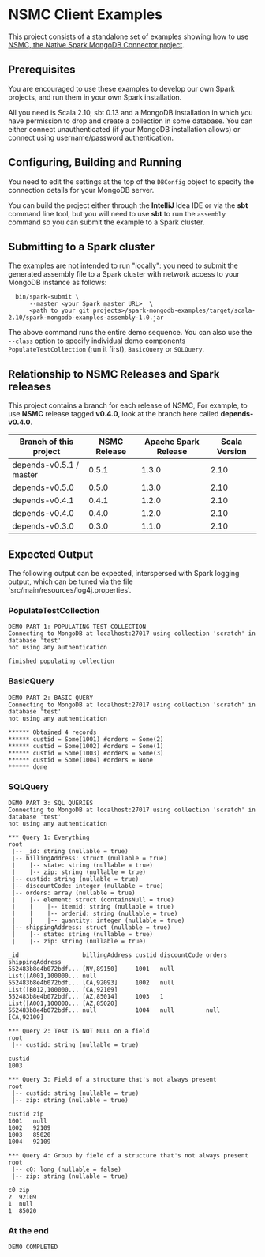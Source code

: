 
# NSMC Client Examples

This project consists of a standalone set of examples showing how to use [NSMC, the Native Spark MongoDB Connector project](https://github.com/spirom/spark-mongodb-connector).

## Prerequisites

You are encouraged to use these examples to develop our own Spark projects, and run them in your own Spark installation. 

All you need is Scala 2.10, sbt 0.13 and a MongoDB installation in which you have permission to drop and create a collection in some database. You can either connect unauthenticated (if your MongoDB installation allows) or connect using username/password authentication. 

## Configuring, Building and Running

You need to edit the settings at the top of the `DBConfig` object to specify the connection details for your MongoDB server. 

You can build the project either through the **IntelliJ** Idea IDE or via the **sbt** command line tool, but you will need to use **sbt** to run the `assembly` command so you can submit the example to a Spark cluster. 

## Submitting to a Spark cluster

The examples are not intended to run "locally": you need to submit the generated assembly file to a Spark cluster with network access to your MongoDB instance as follows:

      bin/spark-submit \
          --master <your Spark master URL>  \
          <path to your git projects>/spark-mongodb-examples/target/scala-2.10/spark-mongodb-examples-assembly-1.0.jar 

The above command runs the entire demo sequence. You can also use the `--class` option to specify individual demo components `PopulateTestCollection` (run it first), `BasicQuery` or `SQLQuery`.  

## Relationship to NSMC Releases and Spark releases

This project contains a branch for each release of NSMC, For example, to use **NSMC** release tagged **v0.4.0**, look at the branch here called **depends-v0.4.0**.

| Branch of this project | NSMC Release | Apache Spark Release | Scala Version | 
-------------------------|--------------|----------------------|---------------|
| depends-v0.5.1 / master| 0.5.1 | 1.3.0 | 2.10 |
| depends-v0.5.0 | 0.5.0 | 1.3.0 | 2.10 |
| depends-v0.4.1 | 0.4.1 | 1.2.0 | 2.10 |
| depends-v0.4.0 | 0.4.0 | 1.2.0 | 2.10 |
| depends-v0.3.0 | 0.3.0 | 1.1.0 | 2.10 |

## Expected Output 

The following output can be expected, interspersed with Spark logging output, which can be tuned via the file `src/main/resources/log4j.properties'.

### PopulateTestCollection

    DEMO PART 1: POPULATING TEST COLLECTION
    Connecting to MongoDB at localhost:27017 using collection 'scratch' in database 'test'
    not using any authentication

    finished populating collection

### BasicQuery

    DEMO PART 2: BASIC QUERY
    Connecting to MongoDB at localhost:27017 using collection 'scratch' in database 'test'
    not using any authentication

    ****** Obtained 4 records
    ****** custid = Some(1001) #orders = Some(2)
    ****** custid = Some(1002) #orders = Some(1)
    ****** custid = Some(1003) #orders = Some(3)
    ****** custid = Some(1004) #orders = None
    ****** done

### SQLQuery

    DEMO PART 3: SQL QUERIES
    Connecting to MongoDB at localhost:27017 using collection 'scratch' in database 'test'
    not using any authentication

    *** Query 1: Everything
    root
     |-- _id: string (nullable = true)
     |-- billingAddress: struct (nullable = true)
     |    |-- state: string (nullable = true)
     |    |-- zip: string (nullable = true)
     |-- custid: string (nullable = true)
     |-- discountCode: integer (nullable = true)
     |-- orders: array (nullable = true)
     |    |-- element: struct (containsNull = true)
     |    |    |-- itemid: string (nullable = true)
     |    |    |-- orderid: string (nullable = true)
     |    |    |-- quantity: integer (nullable = true)
     |-- shippingAddress: struct (nullable = true)
     |    |-- state: string (nullable = true)
     |    |-- zip: string (nullable = true)

    _id                  billingAddress custid discountCode orders               shippingAddress
    552483b8e4b072bdf... [NV,89150]     1001   null         List([A001,100000... null           
    552483b8e4b072bdf... [CA,92093]     1002   null         List([B012,100000... [CA,92109]     
    552483b8e4b072bdf... [AZ,85014]     1003   1            List([A001,100000... [AZ,85020]     
    552483b8e4b072bdf... null           1004   null         null                 [CA,92109]     

    *** Query 2: Test IS NOT NULL on a field
    root
     |-- custid: string (nullable = true)

    custid
    1003  

    *** Query 3: Field of a structure that's not always present
    root
     |-- custid: string (nullable = true)
     |-- zip: string (nullable = true)

    custid zip  
    1001   null 
    1002   92109
    1003   85020
    1004   92109

    *** Query 4: Group by field of a structure that's not always present
    root
     |-- c0: long (nullable = false)
     |-- zip: string (nullable = true)

    c0 zip  
    2  92109
    1  null 
    1  85020

### At the end

    DEMO COMPLETED
